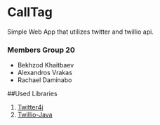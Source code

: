 # CallTag 
Simple Web App that utilizes twitter and twillio api.


### Members Group 20 

* Bekhzod Khaitbaev
* Alexandros Vrakas
* Rachael Daminabo



##Used Libraries

1. [Twitter4j](https://github.com/yusuke/twitter4j)
2. [Twillio-Java](https://github.com/twilio/twilio-java)